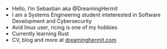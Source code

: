 - Hello, I’m Sebastian aka @DreamingHermit
- I am a Systems Engineering student inteterested in Software Development and Cybersecurity
- Avid linux user, ricing is one of my hobbies
- Currently learning Rust
- CV, blog and more at [dreaminghermit.com](dreaminghermit.com)

